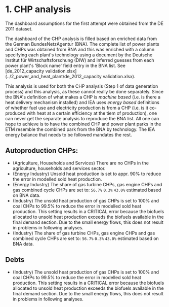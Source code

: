 # 1. CHP analysis

The dashboard assumptions for the first attempt were obtained from the DE 2011 dataset.

The dashboard of the CHP analysis is filled based on enriched data from the German BundesNetzAgentur (BNA). The complete list of power plants and CHPs was obtained from BNA and this was enriched with a column specifying each plant's technology using a document by the Deutsche Institut für Wirtschaftsforschung (DIW) and inferred guesses from each power plant's 'Block name' field entry in the BNA list.
See [de_2012_capacity validation.xlsx](../2_power_and_heat_plant/de_2012_capacity validation.xlsx).

This analysis is used for both the CHP analysis (Step 1 of data generation process) and this analysis, as these cannot really be done separately. Since the BNA's definition of what makes a CHP is *machine based* (i.e. is there a heat delivery mechanism installed) and IEA uses *energy based* definitions of whether fuel use and electricity production is from a CHP (i.e. is it co-produced with heat at a certain efficiency at the tiem of production), one can never get the separate analysis to reproduce the BNA list. All one can hope to achieve is to have the combined CHP and power plant parks in the ETM resemble the combined park from the BNA by technology. The IEA energy balance that needs to be followed mandates the rest.


## Autoproduction CHPs:

- (Agriculture, Households and Services) There are no CHPs in the agriculture, households and services sector.
- (Energy Industry) Unsold heat production is set to appr. 90% to reduce the error in modelled sold heat production. 
- (Energy Industry) The share of gas turbine CHPs, gas engine CHPs and gas combined cycle CHPs are set to: 
    `56.7%`    `0.3%`     `43.0%` 
estimated based on BNA data.
- (Industry) The unsold heat production of gas CHPs is set to 100% and coal CHPs to 99.5% to reduce the error in modelled sold heat production. This setting results in a CRITICAL error because the biofuels allocated to unsold heat production exceeds the biofuels available in the final demand section. Due to the small energy flows, this does not result in problems in following analyses. 
- (Industry) The share of gas turbine CHPs, gas engine CHPs and gas combined cycle CHPs are set to: 
    `56.7%`    `0.3%`     `43.0%` 
estimated based on BNA data.


## Debts

- (Industry) The unsold heat production of gas CHPs is set to 100% and coal CHPs to 99.5% to reduce the error in modelled sold heat production. This setting results in a CRITICAL error because the biofuels allocated to unsold heat production exceeds the biofuels available in the final demand section. Due to the small energy flows, this does not result in problems in following analyses. 